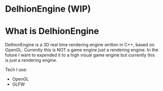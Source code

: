 # DelhionEngine (WIP)

# What is DelhionEngine
DelhionEngine is a 3D real time rendering engine written in C++, based on OpenGL. Currently this is NOT a game engine just a rendering engine. In the future I want to expended it to a high visual game engine but currently this is just a rendering engine.

Tech I use:
- OpenGL
- GLFW
